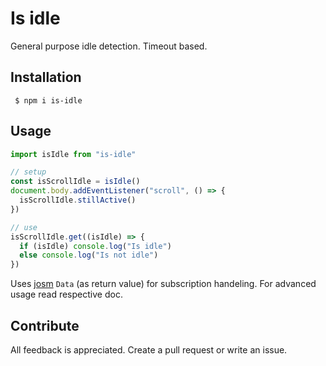 # Is idle

General purpose idle detection. Timeout based.

## Installation

```shell
 $ npm i is-idle
```

## Usage

```ts
import isIdle from "is-idle"

// setup
const isScrollIdle = isIdle()
document.body.addEventListener("scroll", () => {
  isScrollIdle.stillActive()
})

// use
isScrollIdle.get((isIdle) => {
  if (isIdle) console.log("Is idle")
  else console.log("Is not idle")
})
```

Uses [josm](https://github.com/maximilianMairinger/josm) `Data` (as return value) for subscription handeling. For advanced usage read respective doc.

## Contribute

All feedback is appreciated. Create a pull request or write an issue.

